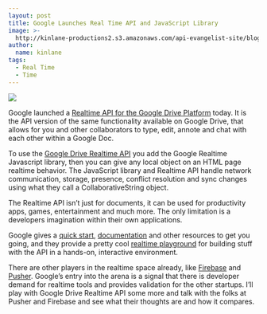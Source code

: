 ```yaml
---
layout: post
title: Google Launches Real Time API and JavaScript Library
image: >-
  http://kinlane-productions2.s3.amazonaws.com/api-evangelist-site/blog/google-real-time-api-playground.png
author:
  name: kinlane
tags:
  - Real Time
  - Time
---
```

[![](https://s3.amazonaws.com/kinlane-productions2/google-realtime/google-real-time-api-playground.png)](https://developers.google.com/drive/realtime/)

Google launched a [Realtime API for the Google Drive Platform](http://googledevelopers.blogspot.com/2013/03/build-collaborative-apps-with-google.html) today. It is the API version of the same functionality available on Google Drive, that allows for you and other collaborators to type, edit, annote and chat with each other within a Google Doc.

To use the [Google Drive Realtime API](https://developers.google.com/drive/realtime/) you add the Google Realtime Javascript library, then you can give any local object on an HTML page realtime behavior. The JavaScript library and Realtime API handle network communication, storage, presence, conflict resolution and sync changes using what they call a CollaborativeString object.

The Realtime API isn’t just for documents, it can be used for productivity apps, games, entertainment and much more. The only limitation is a developers imagination within their own applications.

Google gives a [quick start](https://developers.google.com/drive/realtime/realtime-quickstart), [documentation](https://developers.google.com/drive/realtime/reference/) and other resources to get you going, and they provide a pretty cool [realtime playground](https://realtimeplayground.appspot.com/) for building stuff with the API in a hands-on, interactive environment.

There are other players in the realtime space already, like [Firebase](https://www.firebase.com/) and [Pusher](http://pusher.com/). Google’s entry into the arena is a signal that there is developer demand for realtime tools and provides validation for the other startups. I’ll play with Google Drive Realtime API some more and talk with the folks at Pusher and Firebase and see what their thoughts are and how it compares.